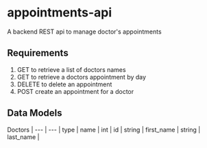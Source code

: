 # appointments-api
A backend REST api to manage doctor's appointments

## Requirements
1. GET to retrieve a list of doctors names
2. GET to retrieve a doctors appointment by day
3. DELETE to delete an appointment
4. POST create an appointment for a doctor

## Data Models
Doctors |
--- | --- | 
type | name |
 int | id | 
 string | first_name |
 string | last_name |
